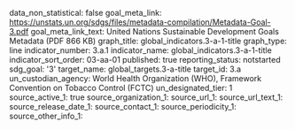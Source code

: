 data_non_statistical: false
goal_meta_link: https://unstats.un.org/sdgs/files/metadata-compilation/Metadata-Goal-3.pdf
goal_meta_link_text: United Nations Sustainable Development Goals Metadata (PDF 866
  KB)
graph_title: global_indicators.3-a-1-title
graph_type: line
indicator_number: 3.a.1
indicator_name: global_indicators.3-a-1-title
indicator_sort_order: 03-aa-01
published: true
reporting_status: notstarted
sdg_goal: '3'
target_name: global_targets.3-a-title
target_id: 3.a
un_custodian_agency: World Health Organization (WHO), Framework Convention on Tobacco
  Control (FCTC)
un_designated_tier: 1
source_active_1: true
source_organization_1: 
source_url_1: 
source_url_text_1: 
source_release_date_1: 
source_contact_1: 
source_periodicity_1: 
source_other_info_1: 